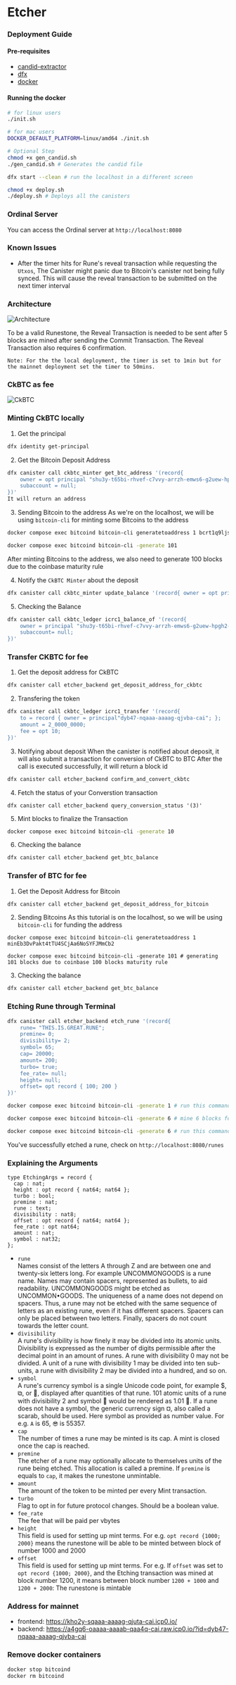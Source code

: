 # Etcher

### Deployment Guide

#### Pre-requisites
- [candid-extractor](https://github.com/dfinity/cdk-rs/tree/main/src/candid-extractor)
- [dfx](https://github.com/dfinity/sdk)
- [docker](https://www.docker.com)

#### Running the docker
```bash
# for linux users
./init.sh

# for mac users
DOCKER_DEFAULT_PLATFORM=linux/amd64 ./init.sh
```

```bash
# Optional Step
chmod +x gen_candid.sh
./gen_candid.sh # Generates the candid file

dfx start --clean # run the localhost in a different screen

chmod +x deploy.sh
./deploy.sh # Deploys all the canisters
```

### Ordinal Server
You can access the Ordinal server at `http://localhost:8080`

### Known Issues
- After the timer hits for Rune's reveal transaction while requesting the `Utxos`, The Canister might panic due to Bitcoin's canister not being fully synced. This will cause the reveal transaction to be submitted on the next timer interval

### Architecture

![Architecture](/docs/architecture.png)

To be a valid Runestone, the Reveal Transaction is needed to be sent after 5 blocks are mined after sending the Commit Transaction. The Reveal Transaction also requires 6 confirmation.

`Note: For the the local deployment, the timer is set to 1min but for the mainnet deployment set the timer to 50mins.`

### CkBTC as fee

![CkBTC](/docs/ckbtc_as_fee.png)

### Minting CkBTC locally
1. Get the principal
```bash
dfx identity get-principal
```

2. Get the Bitcoin Deposit Address
```bash
dfx canister call ckbtc_minter get_btc_address '(record{
    owner = opt principal "shu3y-t65bi-rhvef-c7vvy-arrzh-emws6-g2uew-hpgh2-uvjqi-7s3b2-zae";
    subaccount = null;
})'
It will return an address
```

3. Sending Bitcoin to the address
As we're on the localhost, we will be using `bitcoin-cli` for minting some Bitcoins to the address
```bash
docker compose exec bitcoind bitcoin-cli generatetoaddress 1 bcrt1q9ljsgsmutjvwz05rg0mwgwk385fyjh8dqnfppu

docker compose exec bitcoind bitcoin-cli -generate 101
```
After minting Bitcoins to the address, we also need to generate 100 blocks due to the coinbase maturity rule

4. Notify the `CkBTC Minter` about the deposit
```bash
dfx canister call ckbtc_minter update_balance '(record{ owner = opt principal "shu3y-t65bi-rhvef-c7vvy-arrzh-emws6-g2uew-hpgh2-uvjqi-7s3b2-zae"; subaccount = null})'
```

5. Checking the Balance
```bash
dfx canister call ckbtc_ledger icrc1_balance_of '(record{
    owner = principal "shu3y-t65bi-rhvef-c7vvy-arrzh-emws6-g2uew-hpgh2-uvjqi-7s3b2-zae";
    subaccount= null;
})'
```

### Transfer CKBTC for fee
1. Get the deposit address for CkBTC
```bash
dfx canister call etcher_backend get_deposit_address_for_ckbtc
```

2. Transfering the token
```bash
dfx canister call ckbtc_ledger icrc1_transfer '(record{
    to = record { owner = principal"dyb47-nqaaa-aaaag-qjvba-cai"; };
    amount = 2_0000_0000;
    fee = opt 10;
})'
```

3. Notifying about deposit
When the canister is notified about deposit, it will also submit a transaction for conversion of CkBTC to BTC
After the call is executed successfully, it will return a block id
```bash
dfx canister call etcher_backend confirm_and_convert_ckbtc
```

4. Fetch the status of your Converstion transaction
```
dfx canister call etcher_backend query_conversion_status '(3)'
```

5. Mint blocks to finalize the Transaction
```bash
docker compose exec bitcoind bitcoin-cli -generate 10
```

6. Checking the balance
```bash
dfx canister call etcher_backend get_btc_balance
```

### Transfer of BTC for fee
1. Get the Deposit Address for Bitcoin
```bash
dfx canister call etcher_backend get_deposit_address_for_bitcoin
```

2. Sending Bitcoins
As this tutorial is on the localhost, so we will be using `bitcoin-cli` for funding the address
```
docker compose exec bitcoind bitcoin-cli generatetoaddress 1 minEb3DvPakt4tTU4SCjAa6NoSYFJMmCb2

docker compose exec bitcoind bitcoin-cli -generate 101 # generating 101 blocks due to coinbase 100 blocks maturity rule
```

3. Checking the balance
```bash
dfx canister call etcher_backend get_btc_balance
```

### Etching Rune through Terminal

```bash
dfx canister call etcher_backend etch_rune '(record{
    rune= "THIS.IS.GREAT.RUNE";
    premine= 0;
    divisibility= 2;
    symbol= 65;
    cap= 20000;
    amount= 200;
    turbo= true;
    fee_rate= null;
    height= null;
    offset= opt record { 100; 200 }
})'

docker compose exec bitcoind bitcoin-cli -generate 1 # run this command on another window

docker compose exec bitcoind bitcoin-cli -generate 6 # mine 6 blocks for reveal transaction

docker compose exec bitcoind bitcoin-cli -generate 6 # run this command after the reveal transaction is submitted
```
You've successfully etched a rune, check on `http://localhost:8080/runes`

### Explaining the Arguments

```
type EtchingArgs = record {
  cap : nat;
  height : opt record { nat64; nat64 };
  turbo : bool;
  premine : nat;
  rune : text;
  divisibility : nat8;
  offset : opt record { nat64; nat64 };
  fee_rate : opt nat64;
  amount : nat;
  symbol : nat32;
};
```

- `rune`<br>
    Names consist of the letters A through Z and are between one and twenty-six letters long. For example UNCOMMONGOODS is a rune name. Names may contain spacers, represented as bullets, to aid readability. UNCOMMONGOODS might be etched as UNCOMMON•GOODS. The uniqueness of a name does not depend on spacers. Thus, a rune may not be etched with the same sequence of letters as an existing rune, even if it has different spacers. Spacers can only be placed between two letters. Finally, spacers do not count towards the letter count.
- `divisibility`<br>
    A rune's divisibility is how finely it may be divided into its atomic units. Divisibility is expressed as the number of digits permissible after the decimal point in an amount of runes. A rune with divisibility 0 may not be divided. A unit of a rune with divisibility 1 may be divided into ten sub-units, a rune with divisibility 2 may be divided into a hundred, and so on.
- `symbol`<br>
    A rune's currency symbol is a single Unicode code point, for example $, ⧉, or 🧿, displayed after quantities of that rune. 101 atomic units of a rune with divisibility 2 and symbol 🧿 would be rendered as 1.01 🧿. If a rune does not have a symbol, the generic currency sign ¤, also called a scarab, should be used. Here symbol as provided as number value. For e.g. `A` is 65, `😎` is 55357.
- `cap`<br>
    The number of times a rune may be minted is its cap. A mint is closed once the cap is reached.
- `premine`<br>
    The etcher of a rune may optionally allocate to themselves units of the rune being etched. This allocation is called a premine. If `premine` is equals to `cap`, it makes the runestone unmintable.
- `amount`<br>
    The amount of the token to be minted per every Mint transaction.
- `turbo`<br>
    Flag to opt in for future protocol changes. Should be a boolean value.
- `fee_rate`<br>
    The fee that will be paid per vbytes
- `height`<br>
    This field is used for setting up mint terms. For e.g. `opt record {1000; 2000}` means the runestone will be able to be minted between block of number 1000 and 2000
- `offset`<br>
        This field is used for setting up mint terms. For e.g. If `offset` was set to `opt record {1000; 2000}`, and the Etching transaction was mined at block number 1200, it means between block number `1200 + 1000` and `1200 + 2000`: The runestone is mintable

### Address for mainnet

- frontend: https://kho2y-sqaaa-aaaag-qjuta-cai.icp0.io/
- backend: https://a4gq6-oaaaa-aaaab-qaa4q-cai.raw.icp0.io/?id=dyb47-nqaaa-aaaag-qjvba-cai


### Remove docker containers
```bash 
docker stop bitcoind
docker rm bitcoind
